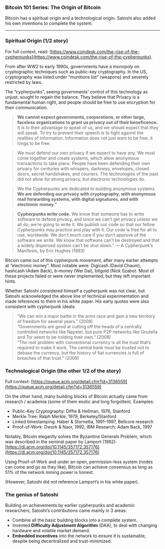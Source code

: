 ### Bitcoin 101 Series: The Origin of Bitcoin

Bitcoin has a spiritual origin and a technological origin. Satoshi also added
his own inventions to complete the system.

*****

### Spiritual Origin (1/2 story)

For full context, read:
[https://www.coindesk.com/the-rise-of-the-cypherpunks](https://www.coindesk.com/the-rise-of-the-cypherpunks).

From after WW2 to early 1990s, governments have a monopoly on cryptographic
techniques such as public-key cryptography. In the US, cryptography was listed
under “munitions list” (weapons) and severely restricted by laws.

The “cypherpunks”, seeing governments’ control of this technology as unjust,
sought to regain the balance. They believe that Privacy is a fundamental human
right, and people should be free to use encryption for their communication.

> **We cannot expect governments, corporations, or other large, faceless
> organizations to grant us privacy out of their beneficence.** It is to their
advantage to speak of us, and we should expect that they will speak. To try to
prevent their speech is to fight against the realities of information.
Information does not just want to be free, it longs to be free.

> We must defend our own privacy if we expect to have any. We must come together
> and create systems, which allow anonymous transactions to take place. People
have been defending their own privacy for centuries with whispers, darkness,
envelopes, closed doors, secret handshakes, and couriers. The technologies of
the past did not allow for strong privacy, but electronic technologies do.

> We the Cypherpunks are dedicated to building anonymous systems. **We are
> defending our privacy with cryptography, with anonymous mail forwarding systems,
with digital signatures, and with electronic money.”**

> **Cypherpunks write code.** We know that someone has to write software to defend
> privacy, and since we can’t get privacy unless we all do, we’re going to write
it. We publish our code so that our fellow Cypherpunks may practice and play
with it. Our code is free for all to use, worldwide. We don’t much care if you
don’t approve of the software we write. We know that software can’t be destroyed
and that a widely dispersed system can’t be shut down.” — A Cypherpunk’s
Manifesto, by Eric Hughes (1993)

Bitcoin came out of this cypherpunk movement, after many earlier attempts at
“electronic money”. Most notable were: Digicash (David Chaum), hashcash (Adam
Back), b-money (Wei Dai), bitgold (Nick Szabo). Most of these projects failed or
were never implemented, but they left important hints. 

Whether Satoshi considered himself a cypherpunk was not clear, but Satoshi
acknowledged the above line of technical experimentation and made references to
them in his white paper. His early quotes were also consistent with cypherpunk
ideals:

> “We can win a major battle in the arms race and gain a new territory of freedom
> for several years.” (2008)<br> “Governments are good at cutting off the heads of
a centrally controlled networks like Napster, but pure P2P networks like
Gnutella and Tor seem to be holding their own.” (2008)<br> “The root problem
with conventional currency is all the trust that’s required to make it work. The
central bank must be trusted not to debase the currency, but the history of fiat
currencies is full of breaches of that trust.” (2009)

### Technological Origin (the other 1/2 of the story)

Full context:
[https://queue.acm.org/detail.cfm?id=3136559](https://queue.acm.org/detail.cfm?id=3136559)

On the other hand, many building blocks of Bitcoin actually came from research /
academia (some of them exotic and long forgotten). Examples:

* Public-Key Cryptography: Diffie & Hellman, 1976, Stanford
* Merkle Tree: Ralph Merkle, 1979, Berkeley/Stanford
* Linked timestamping: Haber & Stornetta, 1991–1997, Bellcore research
* Proof-of-Work: Dwork & Naor, 1992, IBM Research; Adam Back, 1997

Notably, Bitcoin elegantly solves the Byzantine Generals Problem, which was
described in the seminal paper by Lamport (1982):
[https://dl.acm.org/doi/10.1145/357172.357176](https://dl.acm.org/doi/10.1145/357172.357176)

Using Proof-of-Work and under an open, permission-less system (nodes can come
and go as they like), Bitcoin can achieve consensus as long as 51% of the
network mining power is honest.

(However, Satoshi did not reference Lamport’s in his white paper).

### The genius of Satoshi

Building on achievements by earlier cypherpunks and academic researchers,
Satoshi’s contributions came mainly in 3 areas:

* Combine all the basic building blocks into a complete system.
* Invented **Difficulty Adjustment Algorithm** (DAA), to deal with changing
hardware and volatile market demand.
* **Embedded incentives** into the network to ensure it is sustainable, despite
being decentralized and trust-minimized.

